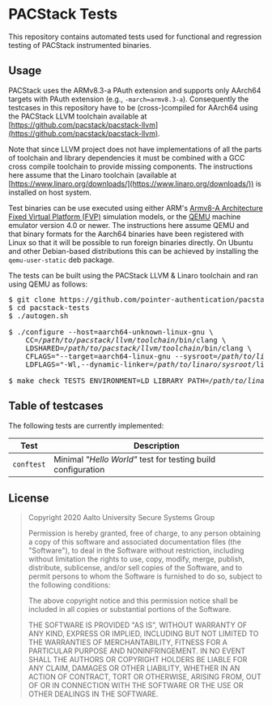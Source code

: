 # PACStack Tests

This repository contains automated tests used for functional and regression
testing of PACStack instrumented binaries.

## Usage

PACStack uses the ARMv8.3-a PAuth extension and supports only AArch64 targets
with PAuth extension (e.g., `-march=armv8.3-a`). Consequently the testcases in
this repository have to be (cross-)compiled for AArch64 using the PACStack LLVM
toolchain available at [https://github.com/pacstack/pacstack-llvm](https://github.com/pacstack/pacstack-llvm).

Note that since LLVM project does not have implementations of all the parts of
toolchain and library dependencies it must be combined with a GCC cross compile
toolchain to provide missing components. The instructions here assume that the
Linaro toolchain (available at [https://www.linaro.org/downloads/](https://www.linaro.org/downloads/)) is installed
on host system.

Test binaries can be use executed using either ARM's [Armv8-A Architecture Fixed
Virtual Platform (FVP)](https://developer.arm.com/tools-and-software/simulation-models/fixed-virtual-platforms) simulation models, or the [QEMU](https://www.qemu.org/) machine emulator version
4.0 or newer. The instructions here assume QEMU and that binary formats for the
Aarch64 binaries have been registered with Linux so that it will be possible to
run foreign binaries directly. On Ubuntu and other Debian-based distributions
this can be achieved by installing the `qemu-user-static` deb package. 

The tests can be built using the PACStack LLVM & Linaro toolchain and ran using QEMU
as follows:
<pre>
$ git clone https://github.com/pointer-authentication/pacstack-tests
$ cd pacstack-tests
$ ./autogen.sh

$ ./configure --host=aarch64-unknown-linux-gnu \
    CC=<i>/path/to/pacstack/llvm/toolchain</i>/bin/clang \
    LDSHARED=<i>/path/to/pacstack/llvm/toolchain</i>/bin/clang \
    CFLAGS="--target=aarch64-linux-gnu --sysroot=<i>/path/to/linaro/sysroot</i> --gcc-toolchain=<i>/path/to/linaro/gcc</i>" \
    LDFLAGS="-Wl,--dynamic-linker=<i>/path/to/linaro/sysroot</i>/lib/ld-linux-aarch64.so.1"
    
$ make check TESTS_ENVIRONMENT=LD_LIBRARY_PATH=<i>/path/to/linaro/sysroot</i>/lib;"
</pre>

## Table of testcases

The following tests are currently implemented:

| Test | Description |
| --- | --- |
| `conftest` | Minimal _"Hello World"_ test for testing build configuration |

## License

> Copyright 2020 Aalto University Secure Systems Group
>
> Permission is hereby granted, free of charge, to any person obtaining a copy
> of this software and associated documentation files (the "Software"), to deal
> in the Software without restriction, including without limitation the rights
> to use, copy, modify, merge, publish, distribute, sublicense, and/or sell
> copies of the Software, and to permit persons to whom the Software is
> furnished to do so, subject to the following conditions:
>
> The above copyright notice and this permission notice shall be included in all
> copies or substantial portions of the Software.
>
> THE SOFTWARE IS PROVIDED "AS IS", WITHOUT WARRANTY OF ANY KIND, EXPRESS OR
> IMPLIED, INCLUDING BUT NOT LIMITED TO THE WARRANTIES OF MERCHANTABILITY,
> FITNESS FOR A PARTICULAR PURPOSE AND NONINFRINGEMENT. IN NO EVENT SHALL THE
> AUTHORS OR COPYRIGHT HOLDERS BE LIABLE FOR ANY CLAIM, DAMAGES OR OTHER
> LIABILITY, WHETHER IN AN ACTION OF CONTRACT, TORT OR OTHERWISE, ARISING FROM,
> OUT OF OR IN CONNECTION WITH THE SOFTWARE OR THE USE OR OTHER DEALINGS IN THE
> SOFTWARE.

